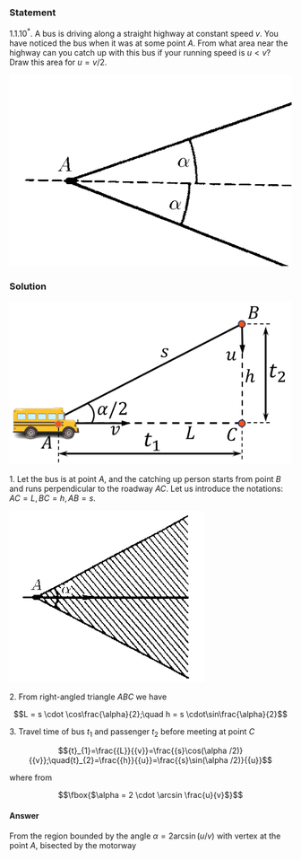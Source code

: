 ###  Statement 

$1.1.10^*.$ A bus is driving along a straight highway at constant speed $v$. You have noticed the bus when it was at some point $A$. From what area near the highway can you catch up with this bus if your running speed is $u < v$? Draw this area for $u = v/2$.  

![ For problem $1.1.10^*$ |604x409, 39%](../../img/1.1.10/statement.png)

### Solution

![ Chasing a bus |632x365, 37%](../../img/1.1.10/1.1.10.png)

1\. Let the bus is at point $A$, and the catching up person starts from point $B$ and runs perpendicular to the roadway $AC$. Let us introduce the notations: $AC = L, BC = h, AB = s.$ 

![ The plane bounded by $\alpha$ |349x306, 34%](../../img/1.1.10/sol.png)

2\. From right-angled triangle $ABC$ we have 

$$L = s \cdot \cos\frac{\alpha}{2};\quad h = s \cdot\sin\frac{\alpha}{2}$$ 

3\. Travel time of bus $t_1$ and passenger $t_2$ before meeting at point $C$ 

$${t}_{1}=\frac{{L}}{{v}}=\frac{{s}\cos(\alpha /2)}{{v}};\quad{t}_{2}=\frac{{h}}{{u}}=\frac{{s}\sin(\alpha /2)}{{u}}$$ 

where from 

$$\fbox{$\alpha = 2 \cdot \arcsin \frac{u}{v}$}$$ 

#### Answer

From the region bounded by the angle $\alpha = 2 \arcsin (u/v)$ with vertex at the point $A$, bisected by the motorway 
